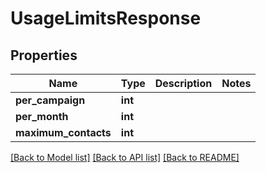 # UsageLimitsResponse

## Properties
Name | Type | Description | Notes
------------ | ------------- | ------------- | -------------
**per_campaign** | **int** |  | 
**per_month** | **int** |  | 
**maximum_contacts** | **int** |  | 

[[Back to Model list]](../../README.md#documentation-for-models) [[Back to API list]](../../README.md#documentation-for-api-endpoints) [[Back to README]](../../README.md)

